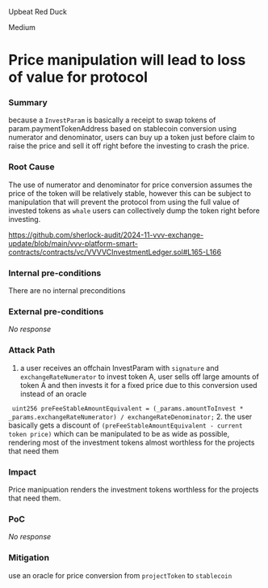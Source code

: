Upbeat Red Duck

Medium

# Price manipulation will lead to loss of value for protocol

### Summary

because a `InvestParam` is basically a receipt to swap tokens of param.paymentTokenAddress based on stablecoin conversion using numerator and denominator, users can buy up a token just before claim to raise the price and sell it off right before the investing to crash the price.

### Root Cause

The use of numerator and denominator for price conversion assumes the price of the token will be relatively stable, however this can be subject to manipulation that will prevent the protocol from using the full value of invested tokens as `whale` users can collectively dump the token right before investing.

https://github.com/sherlock-audit/2024-11-vvv-exchange-update/blob/main/vvv-platform-smart-contracts/contracts/vc/VVVVCInvestmentLedger.sol#L165-L166

### Internal pre-conditions

There are no internal preconditions

### External pre-conditions

_No response_

### Attack Path

1. a user receives an offchain InvestParam with `signature` and `exchangeRateNumerator` to invest token A, user sells off large amounts of token A and then invests it for a fixed price due to this conversion used instead of an oracle

`
       uint256 preFeeStableAmountEquivalent = (_params.amountToInvest * _params.exchangeRateNumerator) /
            exchangeRateDenominator;`
2. the user basically gets a discount of `(preFeeStableAmountEquivalent - current token price)` which can be manipulated to be as wide as possible, rendering most of the investment tokens almost worthless for the projects that need them

### Impact

Price manipuation renders the investment tokens worthless for the projects that need them.

### PoC

_No response_

### Mitigation

use an oracle for price conversion from `projectToken` to `stablecoin`